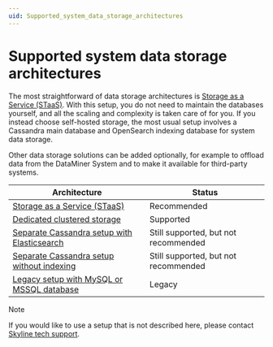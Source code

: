 ```yaml
---
uid: Supported_system_data_storage_architectures
---
```


# Supported system data storage architectures

The most straightforward of data storage architectures is [Storage as a Service (STaaS)](xref:STaaS). With this setup, you do not need to maintain the databases yourself, and all the scaling and complexity is taken care of for you. If you instead choose self-hosted storage, the most usual setup involves a Cassandra main database and OpenSearch indexing database for system data storage.

Other data storage solutions can be added optionally, for example to offload data from the DataMiner System and to make it available for third-party systems.

|Architecture | Status |
|-------------|--------|
| [Storage as a Service (STaaS)](xref:STaaS) | Recommended |
| [Dedicated clustered storage](xref:Dedicated_clustered_storage) | Supported |
| [Separate Cassandra setup with Elasticsearch](xref:Separate_Cassandra_setup_with_Elasticsearch) | Still supported, but not recommended |
| [Separate Cassandra setup without indexing](xref:Separate_Cassandra_setup_without_Elasticsearch) | Still supported, but not recommended |
| [Legacy setup with MySQL or MSSQL database](xref:Legacy_setup_with_MySQL_or_MSSQL_database) | Legacy |

> [!NOTE]
> If you would like to use a setup that is not described here, please contact [Skyline tech support](mailto:techsupport@skyline.be).
